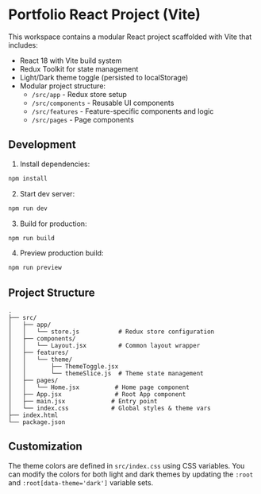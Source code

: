# Portfolio React Project (Vite)

This workspace contains a modular React project scaffolded with Vite that includes:

- React 18 with Vite build system
- Redux Toolkit for state management
- Light/Dark theme toggle (persisted to localStorage)
- Modular project structure:
  - `/src/app` - Redux store setup
  - `/src/components` - Reusable UI components
  - `/src/features` - Feature-specific components and logic
  - `/src/pages` - Page components

## Development

1. Install dependencies:
```bash
npm install
```

2. Start dev server:
```bash
npm run dev
```

3. Build for production:
```bash
npm run build
```

4. Preview production build:
```bash
npm run preview
```

## Project Structure

```
.
├── src/
│   ├── app/
│   │   └── store.js           # Redux store configuration
│   ├── components/
│   │   └── Layout.jsx         # Common layout wrapper
│   ├── features/
│   │   └── theme/
│   │       ├── ThemeToggle.jsx
│   │       └── themeSlice.js  # Theme state management
│   ├── pages/
│   │   └── Home.jsx          # Home page component
│   ├── App.jsx               # Root App component
│   ├── main.jsx             # Entry point
│   └── index.css            # Global styles & theme vars
├── index.html
└── package.json
```

## Customization

The theme colors are defined in `src/index.css` using CSS variables. You can modify the colors for both light and dark themes by updating the `:root` and `:root[data-theme='dark']` variable sets.